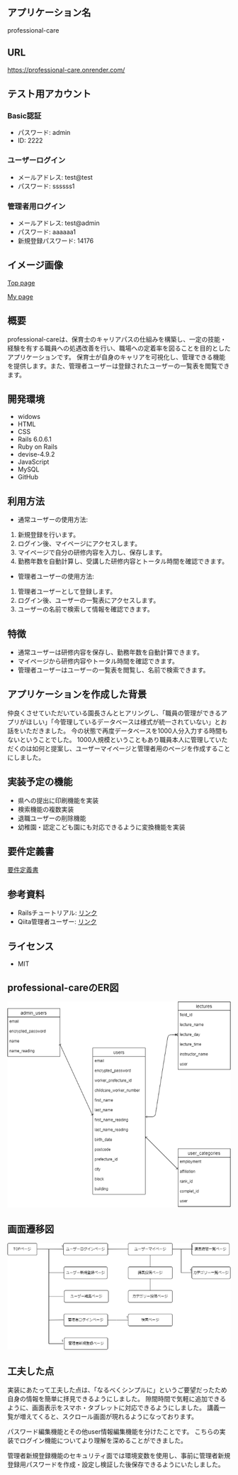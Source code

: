 ## アプリケーション名
professional-care

## URL

https://professional-care.onrender.com/


## テスト用アカウント

### Basic認証

- パスワード: admin
- ID: 2222

### ユーザーログイン
- メールアドレス: test@test
- パスワード: ssssss1

### 管理者用ログイン
- メールアドレス: test@admin
- パスワード: aaaaaa1
- 新規登録パスワード: 14176

## イメージ画像

[Top page](https://gyazo.com/39e8695a334ab92920298cc66f8bd4bc)

[My page](https://gyazo.com/8fe42dd1b69d982d9a01e0adbc3e9ef8)

## 概要

professional-careは、保育士のキャリアパスの仕組みを構築し、一定の技能・経験を有する職員への処遇改善を行い、職場への定着率を図ることを目的としたアプリケーションです。
保育士が自身のキャリアを可視化し、管理できる機能を提供します。また、管理者ユーザーは登録されたユーザーの一覧表を閲覧できます。

## 開発環境

- widows
- HTML
- CSS
- Rails 6.0.6.1
- Ruby on Rails
- devise-4.9.2
- JavaScript
- MySQL
- GitHub

## 利用方法

- 通常ユーザーの使用方法:

1. 新規登録を行います。
2. ログイン後、マイページにアクセスします。
3. マイページで自分の研修内容を入力し、保存します。
4. 勤務年数を自動計算し、受講した研修内容とトータル時間を確認できます。

- 管理者ユーザーの使用方法:

1. 管理者ユーザーとして登録します。
2. ログイン後、ユーザーの一覧表にアクセスします。
3. ユーザーの名前で検索して情報を確認できます。

## 特徴

- 通常ユーザーは研修内容を保存し、勤務年数を自動計算できます。
- マイページから研修内容やトータル時間を確認できます。
- 管理者ユーザーはユーザーの一覧表を閲覧し、名前で検索できます。

## アプリケーションを作成した背景

仲良くさせていただいている園長さんとヒアリングし、「職員の管理ができるアプリがほしい」「今管理しているデータベースは様式が統一されていない」とお話をいただきました。
今の状態で再度データベースを1000人分入力する時間もないということでした。
1000人規模ということもあり職員本人に管理していただくのは如何と提案し、ユーザーマイページと管理者用のページを作成することにしました。

## 実装予定の機能

- 県への提出に印刷機能を実装
- 検索機能の複数実装
- 退職ユーザーの削除機能
- 幼稚園・認定こども園にも対応できるように変換機能を実装

## 要件定義書

[要件定義書](https://docs.google.com/spreadsheets/d/17722MZKC78i3MzkhQtxadEbGtSCwe7b1vIo-6SNw4Q8/edit#gid=6460289450)


## 参考資料

- Railsチュートリアル: [リンク](https://railstutorial.jp/chapters/beginning?version=7.0#cha-beginningl)
- Qiita管理者ユーザー: [リンク](https://nllllll.com/ruby-on-rails/rails-devise/)

## ライセンス

- MIT

## professional-careのER図

![ER Diagram](ER.png)

## 画面遷移図

![Screen Transition Diagramm](document.png)

## 工夫した点

実装にあたって工夫した点は、「なるべくシンプルに」というご要望だったため自身の情報を簡単に拝見できるようにしました。
隙間時間で気軽に追加できるように、画面表示をスマホ・タブレットに対応できるようにしました。
講義一覧が増えてくると、スクロール画面が現れるようになっております。

パスワード編集機能とその他user情報編集機能を分けたことです。
こちらの実装でログイン機能についてより理解を深めることができました。

管理者新規登録機能のセキュリティ面では環境変数を使用し、事前に管理者新規登録用パスワードを作成・設定し検証した後保存できるようにいたしました。
